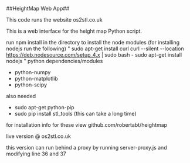 ##HeightMap Web App##

This code runs the website os2stl.co.uk

This is a web interface for the height map Python script. 


run npm install in the directory to install the node modules
(for installing nodejs run the following)
"
sudo apt-get install curl
curl --silent --location https://deb.nodesource.com/setup_4.x | sudo bash -
sudo apt-get install nodejs
"
python dependencies/modules

* python-numpy
* python-matplotlib
* python-scipy

also needed

* sudo apt-get python-pip
* sudo pip install stl_tools (this can take a long time)

for installation info for these view github.com/robertabt/heightmap

live version @ os2stl.co.uk

this version can run behind a proxy by running server-proxy.js and modifying line 36 and 37
